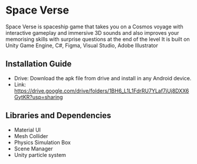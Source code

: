 # Space Verse
Space Verse is spaceship game that takes you on a  Cosmos voyage with interactive gameplay and immersive 3D sounds and also improves your memorising skills with surprise questions at the end of the level
It is built on Unity Game Engine, C#, Figma, Visual Studio, Adobe Illustrator
## Installation Guide
- Drive: Download the apk file from drive and install in any Android device.
- Link: https://drive.google.com/drive/folders/1BH6_L1L1FdrRU7YLaf7jUj8DXX6GytKR?usp=sharing
## Libraries and Dependencies
- Material UI
- Mesh Collider
- Physics Simulation Box
- Scene Manager
- Unity particle system
